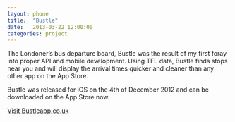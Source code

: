 ```yaml
---
layout: phone
title:  "Bustle"
date:   2013-03-22 12:00:00
categories: project
---
```


The Londoner’s bus departure board, Bustle was the result of my first foray into proper API and mobile development. Using TFL data, Bustle finds stops near you and will display the arrival times quicker and cleaner than any other app on the App Store.

Bustle was released for iOS on the 4th of December 2012 and can be downloaded on the App Store now.

[Visit Bustleapp.co.uk](http://www.bustleapp.co.uk/)
